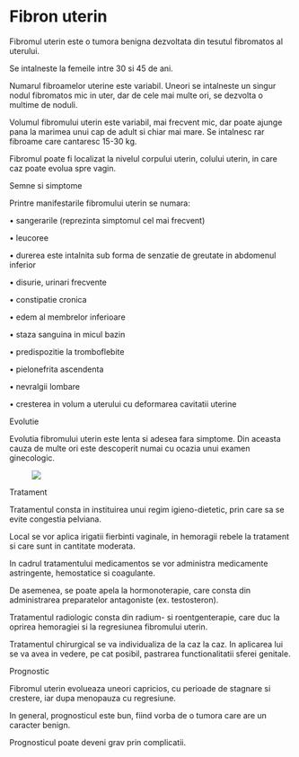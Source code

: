 
# Fibron uterin
Fibromul uterin este o tumora benigna dezvoltata din tesutul fibromatos al uterului.

Se intalneste la femeile intre 30 si 45 de ani.

Numarul fibroamelor uterine este variabil. Uneori se intalneste un singur nodul fibromatos mic in uter, dar de cele mai multe ori, se dezvolta o multime de noduli.

Volumul fibromului uterin este variabil, mai frecvent mic, dar poate ajunge pana la marimea unui cap de adult si chiar mai mare. Se intalnesc rar fibroame care cantaresc 15-30 kg.

Fibromul poate fi localizat la nivelul corpului uterin, colului uterin, in care caz poate evolua spre vagin.

Semne si simptome

Printre manifestarile fibromului uterin se numara:

•  sangerarile (reprezinta simptomul cel mai frecvent)

•  leucoree

•  durerea este intalnita sub forma de senzatie de greutate in abdomenul inferior

•  disurie, urinari frecvente

•  constipatie cronica

•  edem al membrelor inferioare

•  staza sanguina in micul bazin

•  predispozitie la tromboflebite

•  pielonefrita ascendenta

•  nevralgii lombare

•  cresterea in volum a uterului cu deformarea cavitatii uterine

Evolutie

Evolutia fibromului uterin este lenta si adesea fara simptome. Din aceasta cauza de multe ori este descoperit numai cu ocazia unui examen ginecologic.
<figure class="left"><img src='http://www.romedic.ro/arata_img.php?img=272.jpg&w=307&h=600&cale=/uploadart/boliart' /></figure>

Tratament

Tratamentul consta in instituirea unui regim igieno-dietetic, prin care sa se evite congestia pelviana.

Local se vor aplica irigatii fierbinti vaginale, in hemoragii rebele la tratament si care sunt in cantitate moderata.

In cadrul tratamentului medicamentos se vor administra medicamente astringente, hemostatice si coagulante.

De asemenea, se poate apela la hormonoterapie, care consta din administrarea preparatelor antagoniste (ex. testosteron).

Tratamentul radiologic consta din radium- si roentgenterapie, care duc la oprirea hemoragiei si la regresiunea fibromului uterin.

Tratamentul chirurgical se va individualiza de la caz la caz. In aplicarea lui se va avea in vedere, pe cat posibil, pastrarea functionalitatii sferei genitale.

Prognostic

Fibromul uterin evolueaza uneori capricios, cu perioade de stagnare si crestere, iar dupa menopauza cu regresiune.

In general, prognosticul este bun, fiind vorba de o tumora care are un caracter benign.

Prognosticul poate deveni grav prin complicatii.

  
